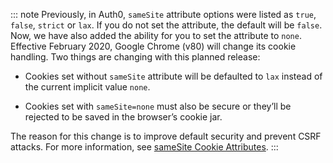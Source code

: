 ::: note
Previously, in Auth0, `sameSite` attribute options were listed as `true`, `false`, `strict` or `lax`. If you do not set the attribute, the default will be `false`. Now, we have also added the ability for you to set the attribute to `none`. Effective February 2020, Google Chrome (v80) will change its cookie handling. Two things are changing with this planned release:

* Cookies set without `sameSite` attribute will be defaulted to `lax` instead of the current implicit value `none`.

* Cookies set with `sameSite=none` must also be secure or they’ll be rejected to be saved in the browser’s cookie jar. 

The reason for this change is to improve default security and prevent CSRF attacks. For more information, see [sameSite Cookie Attributes](/sessions/concepts/cookie-attributes).
:::
